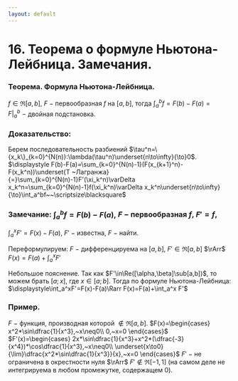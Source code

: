 ```yaml
---
layout: default
---
```

# 16. Теорема о формуле Ньютона-Лейбница. Замечания.

### Теорема. Формула Ньютона-Лейбница.
$f\in\Re[a,b],~F~-~$первообразная $f$ на $[a,b]$, тогда
 $\displaystyle\int_a^bf=F(b)-F(a)=F\vert^b_a~-~$двойная подстановка.

### Доказательство:
Берем последовательность разбиений $\tau^n=\{x_k\}_{k=0}^{N(n)}:\lambda(\tau^n)\underset{n\to\infty}{\to}0$.
$\displaystyle F(b)-F(a)=\sum_{k=0}^{N(n)-1}(F(x_{k+1}^n)-F(x_k^n))\underset{Т ~Лагранжа}{=}\sum_{k=0}^{N(n)-1}F'(\xi_k^n)\varDelta x_k^n=\sum_{k=0}^{N(n)-1}f(\xi_k^n)\varDelta x_k^n\underset{n\to\infty}{\to}\int_a^bf~~\scriptsize\blacksquare$

### Замечание: $\displaystyle\int_a^bf=F(b)-F(a),~$$F~-~$первообразная $f,~F'=f$,
$\displaystyle\int_a^xF'=F(x)-F(a),~F'~-~$известна, $F~-~$найти.

Переформулируем:
$F~-~$дифференцируема на $[a,b]$, $F'\in\Re[a,b]$ $\rArr$ $\displaystyle F(x)=F(a)+\int_a^xF'$

Небольшое пояснение.
Так как $F'\in\Re([\alpha,\beta]\sub[a,b])$, то можем брать $[a;x]$, где $x\in[a;b]$.
Тогда по формуле Ньютона-Лейбница:
$\displaystyle\int_a^xF'=F(x)-F(a)\Rarr F(x)=F(a)+\int_a^x F'$

### Пример.
$F~-~$функция, производная которой $\not\in\Re[a,b]$.
 $F(x)=\begin{cases}
x^2*\sin\dfrac{1}{x^3},~x\neq0\\
0,~x=0
\end{cases}$
 $F'(x)=\begin{cases}
2x*\sin\dfrac{1}{x^3}+x^2*(\dfrac{-3}{x^4})*\cos\dfrac{1}{x^3},~x\neq0\\
\underset{x\to0}{\lim}\dfrac{x^2*\sin\dfrac{1}{x^3}}{x},~x=0
\end{cases}$
$F'~-~$не ограничена в окрестности нуля $\rArr$ $F'\not\in\Re[-1,1]$ (на самом деле не интегрируема в любом промежутке, содержащем $0$).
